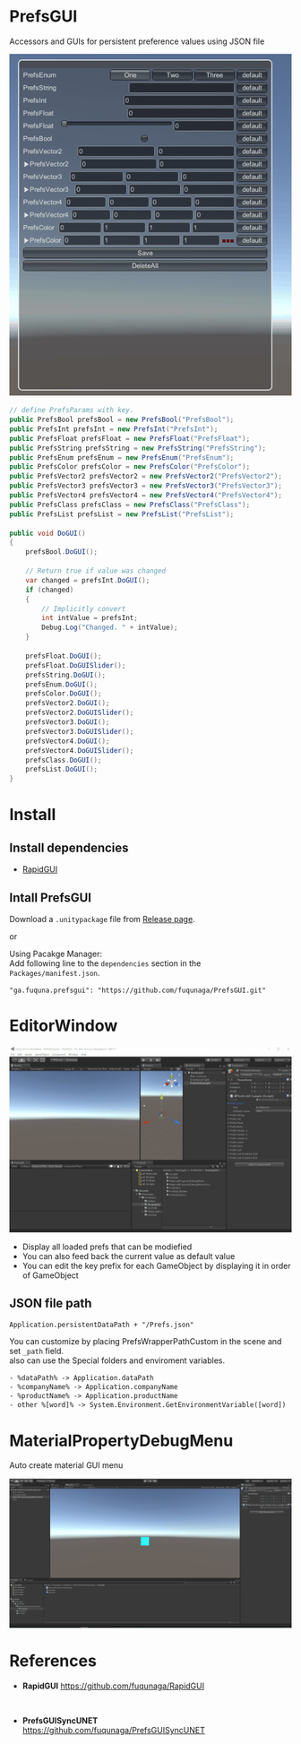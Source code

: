 # PrefsGUI

Accessors and GUIs for persistent preference values using JSON file

![](Documentation~/PrefsGUI.gif)

```csharp
// define PrefsParams with key.
public PrefsBool prefsBool = new PrefsBool("PrefsBool");
public PrefsInt prefsInt = new PrefsInt("PrefsInt");
public PrefsFloat prefsFloat = new PrefsFloat("PrefsFloat");
public PrefsString prefsString = new PrefsString("PrefsString");
public PrefsEnum prefsEnum = new PrefsEnum("PrefsEnum");
public PrefsColor prefsColor = new PrefsColor("PrefsColor");
public PrefsVector2 prefsVector2 = new PrefsVector2("PrefsVector2");
public PrefsVector3 prefsVector3 = new PrefsVector3("PrefsVector3");
public PrefsVector4 prefsVector4 = new PrefsVector4("PrefsVector4");
public PrefsClass prefsClass = new PrefsClass("PrefsClass");
public PrefsList prefsList = new PrefsList("PrefsList");

public void DoGUI()
{
    prefsBool.DoGUI();

    // Return true if value was changed
    var changed = prefsInt.DoGUI();
    if (changed)
    {
        // Implicitly convert
        int intValue = prefsInt;
        Debug.Log("Changed. " + intValue);
    }

    prefsFloat.DoGUI();
    prefsFloat.DoGUISlider();
    prefsString.DoGUI();
    prefsEnum.DoGUI();
    prefsColor.DoGUI();
    prefsVector2.DoGUI();
    prefsVector2.DoGUISlider();
    prefsVector3.DoGUI();
    prefsVector3.DoGUISlider();
    prefsVector4.DoGUI();
    prefsVector4.DoGUISlider();
    prefsClass.DoGUI();
    prefsList.DoGUI();
}
```

# Install

## Install dependencies

- [RapidGUI](https://github.com/fuqunaga/RapidGUI)

## Intall PrefsGUI
Download a `.unitypackage` file from [Release page](https://github.com/fuqunaga/PrefsGUI/releases).

or

Using Pacakge Manager:  
Add following line to the `dependencies` section in the `Packages/manifest.json`.
```
"ga.fuquna.prefsgui": "https://github.com/fuqunaga/PrefsGUI.git"
```


# EditorWindow

![](Documentation~/PrefsGUIEditor.gif)
- Display all loaded prefs that can be modiefied
- You can also feed back the current value as default value
- You can edit the key prefix for each GameObject by displaying it in order of GameObject

## JSON file path
```
Application.persistentDataPath + "/Prefs.json"
```

You can customize by placing PrefsWrapperPathCustom in the scene and set `_path` field.  
also can use the Special folders and enviroment variables.
```
- %dataPath% -> Application.dataPath
- %companyName% -> Application.companyName
- %productName% -> Application.productName
- other %[word]% -> System.Environment.GetEnvironmentVariable([word])
```


# MaterialPropertyDebugMenu

Auto create material GUI menu

![](Documentation~/MaterialPropertyDebugMenu.gif)


# References

- **RapidGUI**
https://github.com/fuqunaga/RapidGUI
<br>

- **PrefsGUISyncUNET**  
https://github.com/fuqunaga/PrefsGUISyncUNET